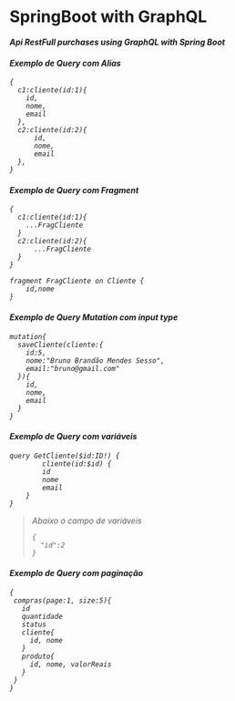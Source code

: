 # SpringBoot with GraphQL

<b><i>Api RestFull purchases using GraphQL with Spring Boot</b></em>

<h4> Exemplo de Query com Alias</h4>

```
{
  c1:cliente(id:1){
    id,
    nome,
    email
  },
  c2:cliente(id:2){
      id,
      nome,
      email
  },
}
```

<h4> Exemplo de Query com Fragment</h4>

```
{
  c1:cliente(id:1){
    ...FragCliente
  }
  c2:cliente(id:2){
      ...FragCliente
  }
}

fragment FragCliente on Cliente {
    id,nome
}
```

<h4> Exemplo de Query Mutation com input type</h4>

```
mutation{
  saveCliente(cliente:{
    id:5,
    nome:"Bruno Brandão Mendes Sesso", 
    email:"bruno@gmail.com"
  }){
    id,
    nome,
    email
  }
}
```

<h4> Exemplo de Query com variáveis</h4>

```
query GetCliente($id:ID!) {
        cliente(id:$id) {
        id
        nome
        email
    }
}
```
>Abaixo o campo de variáveis
>```
>{
>   "id":2
>}
>```

<h4> Exemplo de Query com paginação</h4>
 
 ```
{
  compras(page:1, size:5){
    id
    quantidade
    status
    cliente{
      id, nome
    }
    produto{
      id, nome, valorReais
    }
  }
}
```